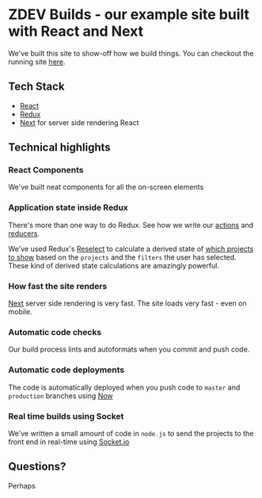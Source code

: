 # ZDEV Builds - our example site built with React and Next

We've built this site to show-off how we build things. You can checkout the running site [here](https://builds.z-dev.com).

## Tech Stack

* [React](https://reactjs.org/)
* [Redux](https://redux.js.org/)
* [Next](https://nextjs.org/) for server side rendering React

## Technical highlights

### React Components

We've built neat components for all the on-screen elements

### Application state inside Redux

There's more than one way to do Redux. See how we write our [actions](redux/actions) and [reducers](redux/reducers).

We've used Redux's [Reselect](https://github.com/reduxjs/reselect) to calculate a derived state of [which projects to show](redux/selectors/projects.js) based on the `projects` and the `filters` the user has selected. These kind of derived state calculations are amazingly powerful.

### How fast the site renders

[Next](https://nextjs.org/) server side rendering is very fast. The site loads very fast - even on mobile.

### Automatic code checks

Our build process lints and autoformats when you commit and push code.


### Automatic code deployments

The code is automatically deployed when you push code to `master` and `production` branches using [Now](https://zeit.co/now)

### Real time builds using Socket

We've written a small amount of code in `node.js` to send the projects to the front end in real-time using [Socket.io](https://socket.io/)

## Questions?

Perhaps

